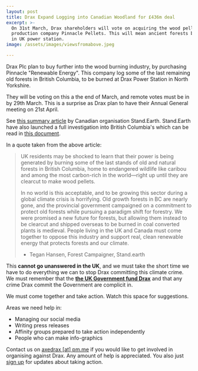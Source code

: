 ```yaml
---
layout: post
title: Drax Expand Logging into Canadian Woodland for £436m deal
excerpt: >-
  On 31st March, Drax shareholders will vote on acquiring the wood pellet
  production company Pinnacle Pellets. This will mean ancient forests burned
  in UK power station.
image: /assets/images/viewsfromabove.jpeg

---
```


Drax Plc plan to buy further into the wood burning industry, by purchasing
Pinnacle "Renewable Energy". This company log some of the last remaining old
forests in British Columbia, to be burned at Drax Power Station in
North Yorkshire.

They will be voting on this a the end of March, and remote votes must be in by
29th March. This is a surprise as Drax plan to have their Annual General
meeting on 21st April.

See [this summary article][1] by Canadian organisation Stand.Earth. Stand.Earth
have also launched a full investigation into British Columbia's which can be read
in [this document][2].

In a quote taken from the above article:

> UK residents may be shocked to learn that their power is being generated
  by burning some of the last stands of old and natural forests in British
  Columbia, home to endangered wildlife like caribou and among the most
  carbon-rich in the world—right up until they are clearcut to make wood
  pellets.
>
>In no world is this acceptable, and to be growing this sector during a
  global climate crisis is horrifying. Old growth forests in BC are nearly
  gone, and the provincial government campaigned on a commitment to protect
  old forests while pursuing a paradigm shift for forestry. We were promised
  a new future for forests, but allowing them instead to be clearcut and
  shipped overseas to be burned in coal converted plants is medieval.
  People living in the UK and Canada must come together to oppose this
  industry and support real, clean renewable energy that protects forests
  and our climate.
>- Tegan Hansen, Forest Campaigner, Stand.earth

This **cannot go unanswered in the UK**, and we must take the short time
we have to do everything we can to stop Drax committing this climate
crime. We must remember that the [**the UK Government fund Drax**][3] and that
any crime Drax commit the Government are complicit in.

We must come together and take action. Watch this space for suggestions.

Areas we need help in:
* Managing our social media
* Writing press releases
* Affinity groups prepared to take action independently
* People who can make info-graphics

Contact us on [axedrax [at] pm.me](mailto:axedrax@pm.me) if you would like to
get involved in organising against Drax. Any amount of help is appreciated. You
also just [sign up][4] for updates about taking action.


[1]: https://www.stand.earth/latest/forest-conservation/forests-and-wood-pellets/drax-dont-burn-canada%E2%80%99s-old-growth-forests
[2]: https://www.stand.earth/sites/stand/files/report-canada-wood-pellet-industry.pdf
[3]: https://www.biofuelwatch.org.uk/axedrax-campaign/
[4]: https://axedrax.ga/signup/
